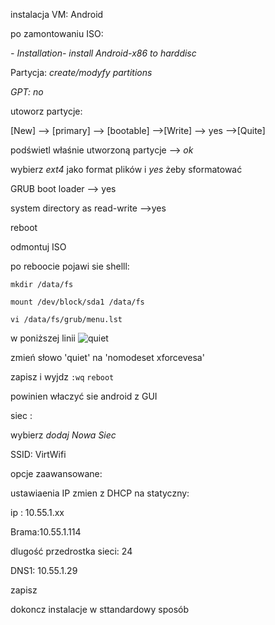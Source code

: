 instalacja VM: Android

po zamontowaniu ISO:

*\- Installation- install Android-x86 to harddisc*

Partycja: *create/modyfy partitions*

*GPT: no*

utoworz partycje:

\[New\] --> \[primary\] --> \[bootable\] -->\[Write\] --> yes -->\[Quite\]

podświetl właśnie utworzoną partycje --> *ok*

wybierz *ext4* jako format plików i *yes* żeby sformatować

GRUB boot loader --> yes

system directory as read-write -->yes

reboot

odmontuj ISO

po reboocie pojawi sie shelll:

```
mkdir /data/fs
```

```
mount /dev/block/sda1 /data/fs
```

```
vi /data/fs/grub/menu.lst
```
w poniższej linii 
![quiet](uploads/80039005ddbcdbe0342bd39a26dfc80f/quiet.png)



zmień słowo 'quiet' na 'nomodeset xforcevesa'

zapisz i wyjdz
`:wq`
`reboot`

powinien właczyć sie android z GUI

siec :

wybierz *dodaj Nowa Siec*

SSID: VirtWifi

opcje zaawansowane:

ustawiaenia IP zmien z DHCP na statyczny:

ip : 10.55.1.xx

Brama:10.55.1.114

dlugość przedrostka sieci: 24

DNS1: 10.55.1.29

zapisz

dokoncz instalacje w sttandardowy sposób